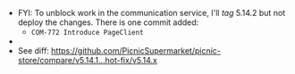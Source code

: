 - FYI: To unblock work in the communication service, I'll _tag_ 5.14.2 but not deploy the changes. There is one commit added:
	- `COM-772 Introduce PageClient`
-
- See diff: https://github.com/PicnicSupermarket/picnic-store/compare/v5.14.1...hot-fix/v5.14.x